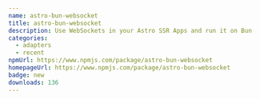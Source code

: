 ```yaml
---
name: astro-bun-websocket
title: astro-bun-websocket
description: Use WebSockets in your Astro SSR Apps and run it on Bun
categories:
  - adapters
  - recent
npmUrl: https://www.npmjs.com/package/astro-bun-websocket
homepageUrl: https://www.npmjs.com/package/astro-bun-websocket
badge: new
downloads: 136
---
```

